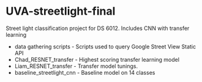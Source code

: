 # UVA-streetlight-final
Street light classification project for DS 6012. Includes CNN with transfer learning

* data gathering scripts - Scripts used to query Google Street View Static API
* Chad_RESNET_transfer - Highest scoring transfer learning model
* Liam_RESNET_transfer - Transfer model tunings. 
* baseline_streetlight_cnn - Baseline model on 14 classes
